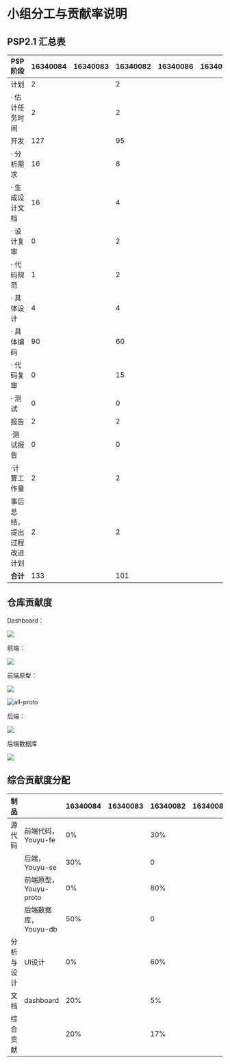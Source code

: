 # 小组分工与贡献率说明



## PSP2.1 汇总表

| PSP阶段                    | 16340084 | 16340083 | 16340082 | 16340086 | 16340085 | 16340010 | 16340106 | 16340150 |
| -------------------------- | -------- | -------- | -------- | -------- | -------- | -------- | -------- | -------- |
| 计划                       | 2        |          |    2    |          |          |          |          |          |
| · 估计任务时间             | 2        |          |     2    |          |          |          |          |          |
| 开发                       | 127      |          |    95    |          |          |          |          |          |
| · 分析需求                 | 16       |          |     8    |          |          |          |          |          |
| · 生成设计文档             | 16       |          |     4   |          |          |          |          |          |
| · 设计复审                 | 0        |          |    2    |          |          |          |          |          |
| · 代码规范                 | 1        |          |    2     |          |          |          |          |          |
| · 具体设计                 | 4        |          |    4     |          |          |          |          |          |
| · 具体编码                 | 90       |          |    60     |          |          |          |          |          |
| · 代码复审                 | 0        |          |    15     |          |          |          |          |          |
| · 测试                     | 0        |          |    0     |          |          |          |          |          |
| 报告                       | 2        |          |    2     |          |          |          |          |          |
| ·测试报告                  | 0        |          |    0     |          |          |          |          |          |
| ·计算工作量                | 2        |          |    2     |          |          |          |          |          |
| 事后总结，提出过程改进计划 | 2        |          |    2     |          |          |          |          |          |
| **合计**                   | 133      |          |    101   |          |          |          |          |          |





## 仓库贡献度

Dashboard：

![](../assets/images/all-dashboard.png)



前端：

![](../assets/images/all-fe.png)

前端原型：

![](../assets/images/all-proto.png)

![all-proto](../assets/images/all-proto.png)

后端：

![](../assets/images/all-se.png)

后端数据库

![](../assets/images/all-db.png)



## 综合贡献度分配

| 制品       |                       | 16340084 | 16340083 | 16340082 | 16340086 | 16340085 | 16340010 | 16340106 | 16340150 |
| ---------- | --------------------- | -------- | -------- | -------- | -------- | -------- | -------- | -------- | -------- |
| 源代码     | 前端代码，Youyu-fe    | 0%       |          |  30%     |          |          |          |          |          |
|            | 后端，Youyu-se        | 30%      |          |  0       |          |          |          |          |          |
|            | 前端原型，Youyu-proto | 0%       |          |  80%      |          |          |          |          |          |
|            | 后端数据库，Youyu-db  | 50%      |          |   0      |          |          |          |          |          |
| 分析与设计 | UI设计                | 0%       |          |   60%     |          |          |          |          |          |
| 文档       | dashboard             | 20%      |          |   5%     |          |          |          |          |          |
| 综合贡献   |                       | 20%      |          |   17%     |          |          |          |          |          |
